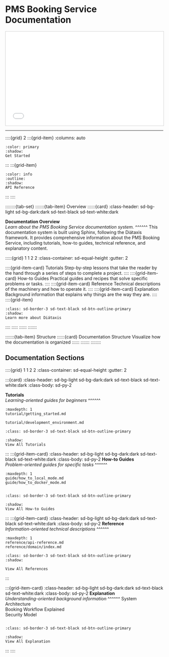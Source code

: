 # PMS Booking Service Documentation

<iframe src="slides/overview.html" width="100%" height="300px" style="border:1px solid #ccc;"></iframe>

---

::::{grid} 2
:::{grid-item}
:columns: auto

```{button-link} tutorial/getting_started.html 
:color: primary
:shadow:
Get Started
```

:::
:::{grid-item}

```{button-link} reference/api-reference.html
:color: info
:outline:
:shadow: 
API Reference
```

:::
::::

::::::::{tab-set}
:::::::{tab-item} Overview
::::::{card}
:class-header: sd-bg-light sd-bg-dark:dark sd-text-black sd-text-white:dark

**Documentation Overview** \
*Learn about the PMS Booking Service documentation system.*
^^^^^^
This documentation system is built using Sphinx, following the Diátaxis framework. It provides
comprehensive information about the PMS Booking Service, including tutorials, how-to guides, technical reference, and
explanatory content.

:::::{grid} 1 1 2 2
:class-container: sd-equal-height
:gutter: 2

::::{grid-item-card} <i class="i-lucide cricle-help"></i> Tutorials
Step-by-step lessons that take the reader by the hand through a series of steps to complete a project.
::::
::::{grid-item-card} <i class="i-lucide file-text"></i>  How-to Guides
Practical guides and recipes that solve specific problems or tasks.
::::
::::{grid-item-card} <i class="i-lucide book-open"></i> Reference
Technical descriptions of the machinery and how to operate it.
::::
::::{grid-item-card} <i class="i-lucide lightbulb"></i> Explanation
Background information that explains why things are the way they are.
::::
::::{grid-item}

```{button-link} https://diataxis.fr/
:class: sd-border-3 sd-text-black sd-btn-outline-primary 
:shadow:
Learn more about Diátaxis
```

::::
:::::
::::::
:::::::

:::::::{tab-item} Structure
::::::{card} Documentation Structure
Visualize how the documentation is organized
::::::
:::::::
::::::::

## Documentation Sections

::::{grid} 1 1 2 2
:class-container: sd-equal-height
:gutter: 2

:::{card}
:class-header: sd-bg-light sd-bg-dark:dark sd-text-black sd-text-white:dark
:class-body: sd-py-2

<i class="i-lucide cricle-help"></i> **Tutorials** \
*Learning-oriented guides for beginners*
^^^^^^

```{toctree}
:maxdepth: 1
tutorial/getting_started.md

tutorial/development_environment.md
```

```{button-link} https://example.com
:class: sd-border-3 sd-text-black sd-btn-outline-primary 

:shadow:
View All Tutorials
```

:::
:::{grid-item-card}
:class-header: sd-bg-light sd-bg-dark:dark sd-text-black sd-text-white:dark
:class-body: sd-py-2
<i class="i-lucide file-text"></i> **How-to Guides** \
*Problem-oriented guides for specific tasks*
^^^^^^

```{toctree}
:maxdepth: 1
guide/how_to_local_mode.md
guide/how_to_docker_mode.md
```

```{button-link} https://example.com

:class: sd-border-3 sd-text-black sd-btn-outline-primary 

:shadow:
View All How-to Guides
```

:::
:::{grid-item-card}
:class-header: sd-bg-light sd-bg-dark:dark sd-text-black sd-text-white:dark
:class-body: sd-py-2
<i class="i-lucide book-open"></i> **Reference** \
*Information-oriented technical descriptions*
^^^^^^

```{toctree}
:maxdepth: 1
reference/api-reference.md
reference/domain/index.md
```

```{button-link} https://example.com
:class: sd-border-3 sd-text-black sd-btn-outline-primary 
:shadow:

View All References
```

:::

:::{grid-item-card}
:class-header: sd-bg-light sd-bg-dark:dark sd-text-black sd-text-white:dark
:class-body: sd-py-2
<i class="i-lucide lightbulb"></i> **Explanation** \
*Understanding-oriented background information*
^^^^^^
System Architecture \
Booking Workflow Explained \
Security Model

```{button-link} https://example.com

:class: sd-border-3 sd-text-black sd-btn-outline-primary 

:shadow:
View All Explanation
```

:::
::::